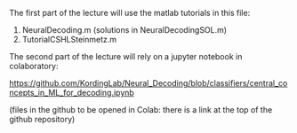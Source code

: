 The first part of the lecture will use the matlab tutorials in this file:

1) NeuralDecoding.m  (solutions in NeuralDecodingSOL.m)
2) TutorialCSHLSteinmetz.m

The second part of the lecture will rely on a jupyter notebook in colaboratory:

https://github.com/KordingLab/Neural_Decoding/blob/classifiers/central_concepts_in_ML_for_decoding.ipynb 

(files in the github to be opened in Colab: there is a link at the top of the github repository)
